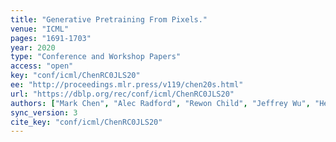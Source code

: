 ```yaml
---
title: "Generative Pretraining From Pixels."
venue: "ICML"
pages: "1691-1703"
year: 2020
type: "Conference and Workshop Papers"
access: "open"
key: "conf/icml/ChenRC0JLS20"
ee: "http://proceedings.mlr.press/v119/chen20s.html"
url: "https://dblp.org/rec/conf/icml/ChenRC0JLS20"
authors: ["Mark Chen", "Alec Radford", "Rewon Child", "Jeffrey Wu", "Heewoo Jun", "David Luan", "Ilya Sutskever"]
sync_version: 3
cite_key: "conf/icml/ChenRC0JLS20"
---
```

